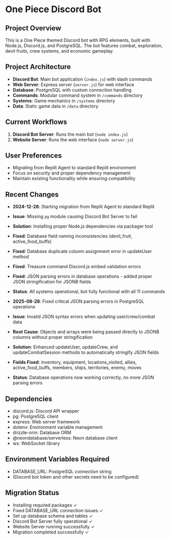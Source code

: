 # One Piece Discord Bot

## Project Overview
This is a One Piece themed Discord bot with RPG elements, built with Node.js, Discord.js, and PostgreSQL. The bot features combat, exploration, devil fruits, crew systems, and economic gameplay.

## Project Architecture
- **Discord Bot**: Main bot application (`index.js`) with slash commands
- **Web Server**: Express server (`server.js`) for web interface
- **Database**: PostgreSQL with custom connection handling
- **Commands**: Modular command system in `/commands` directory
- **Systems**: Game mechanics in `/systems` directory
- **Data**: Static game data in `/data` directory

## Current Workflows
1. **Discord Bot Server**: Runs the main bot (`node index.js`)
2. **Website Server**: Runs the web interface (`node server.js`)

## User Preferences
- Migrating from Replit Agent to standard Replit environment
- Focus on security and proper dependency management
- Maintain existing functionality while ensuring compatibility

## Recent Changes
- **2024-12-28**: Starting migration from Replit Agent to standard Replit
- **Issue**: Missing `pg` module causing Discord Bot Server to fail
- **Solution**: Installing proper Node.js dependencies via packager tool
- **Fixed**: Database field naming inconsistencies (devil_fruit, active_food_buffs)
- **Fixed**: Database duplicate column assignment error in updateUser method
- **Fixed**: Treasure command Discord.js embed validation errors
- **Fixed**: JSON parsing errors in database operations - added proper JSON stringification for JSONB fields
- **Status**: All systems operational, bot fully functional with all 11 commands

- **2025-08-28**: Fixed critical JSON parsing errors in PostgreSQL operations
- **Issue**: Invalid JSON syntax errors when updating user/crew/combat data
- **Root Cause**: Objects and arrays were being passed directly to JSONB columns without proper stringification
- **Solution**: Enhanced updateUser, updateCrew, and updateCombatSession methods to automatically stringify JSON fields
- **Fields Fixed**: inventory, equipment, locations_visited, allies, active_food_buffs, members, ships, territories, enemy, moves
- **Status**: Database operations now working correctly, no more JSON parsing errors

## Dependencies
- discord.js: Discord API wrapper
- pg: PostgreSQL client
- express: Web server framework
- dotenv: Environment variable management
- drizzle-orm: Database ORM
- @neondatabase/serverless: Neon database client
- ws: WebSocket library

## Environment Variables Required
- DATABASE_URL: PostgreSQL connection string
- (Discord bot token and other secrets need to be configured)

## Migration Status
- Installing required packages ✓
- Fixed DATABASE_URL connection issues ✓
- Set up database schema and tables ✓
- Discord Bot Server fully operational ✓
- Website Server running successfully ✓
- Migration completed successfully ✓
